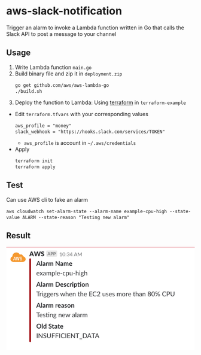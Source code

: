 # aws-slack-notification
Trigger an alarm to invoke a Lambda function written in Go that calls the Slack API to post a message to your channel

## Usage

1. Write Lambda function `main.go`
2. Build binary file and zip it in `deployment.zip`
    ```
    go get github.com/aws/aws-lambda-go
    ./build.sh
    ```
3. Deploy the function to Lambda:
Using [terraform](https://www.terraform.io/) in `terraform-example`
* Edit `terraform.tfvars` with your corresponding values
    ```
    aws_profile = "money"
    slack_webhook = "https://hooks.slack.com/services/TOKEN"
    ```
    * `aws_profile` is account in `~/.aws/credentials` 
* Apply
    ```
    terraform init
    terraform apply
    ```

## Test

Can use AWS cli to fake an alarm
```
aws cloudwatch set-alarm-state --alarm-name example-cpu-high --state-value ALARM --state-reason "Testing new alarm"
```
## Result

![result](result.png)
